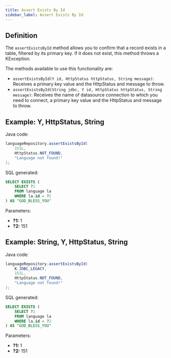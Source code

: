 ```yaml
---
title: Assert Exists By Id
sidebar_label: Assert Exists By Id
---
```


## Definition

The `assertExistsById` method allows you to confirm that a record exists in a table, filtered by its primary key. If it does not exist, this method throws a KException.

The methods available to use this functionality are:

- `assertExistsById(Y id, HttpStatus httpStatus, String message)`: Receives a primary key value and the HttpStatus and message to throw.
- `assertExistsById(String jdbc, Y id, HttpStatus httpStatus, String message)`: Receives the name of datasource connection to which you need to connect, a primary key value and the HttpStatus and message to throw.

## Example: Y, HttpStatus, String

Java code:

```java
languageRepository.assertExistsById(
    151L,
    HttpStatus.NOT_FOUND,
    "Language not found!"
);
```

SQL generated:

```sql
SELECT EXISTS (
    SELECT ?1
    FROM language la
    WHERE la.id = ?2
) AS "GOD_BLESS_YOU"
```

Parameters:

- **?1:** 1
- **?2:** 151

## Example: String, Y, HttpStatus, String

Java code:

```java
languageRepository.assertExistsById(
    K.JDBC_LEGACY,
    151L,
    HttpStatus.NOT_FOUND,
    "Language not found!"
);
```

SQL generated:

```sql
SELECT EXISTS (
    SELECT ?1
    FROM language la
    WHERE la.id = ?2
) AS "GOD_BLESS_YOU"
```

Parameters:

- **?1:** 1
- **?2:** 151
